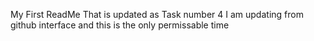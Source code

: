 My First ReadMe
That is updated as Task number 4
I am updating from github interface and this is the only permissable time
